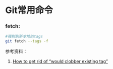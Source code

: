 # Git常用命令

### fetch:

```bash
#强制刷新本地的tags
git fetch --tags -f
```



参考资料：

1. [How to get rid of “would clobber existing tag”](https://stackoverflow.com/questions/58031165/how-to-get-rid-of-would-clobber-existing-tag)

